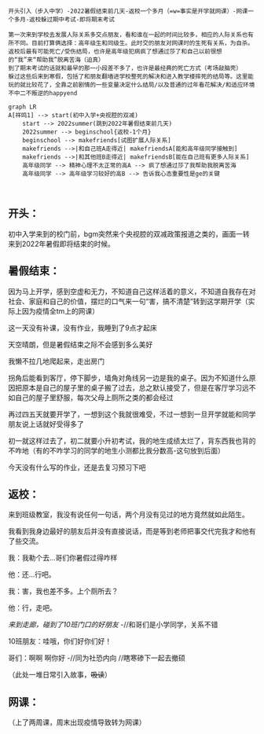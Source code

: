 ```
开头引入（步入中学）-2022暑假结束前几天-返校一个多月（=w=事实是开学就网课）-网课一个多月-返校躲过期中考试-即将期末考试

第一次来到学校去发展人际关系多交点朋友，看和谁在一起的时间比较多，相应的人际关系也有所不同。目前打算俩选择：高年级生和同级生。此时交的朋友对网课时的生死有关系，为自杀。
返校后最有可能死亡/受伤结局，也许是高年级犯病疯了想通过莎了和自己以前很想的“我”来“帮助我”脱离苦海（迫真）
到了期末考试的话就和最早的那一小段差不多了，也许是最经典的死亡方式（考场敲脑壳）
躲过这些后来到寒假，包括了和朋友翻墙进学校整死的解决和进入教学楼摔死的结局等。这里能玩的就比较花了，全靠之前剧情的一些变量决定什么结局/以及普通的过年看花解决/和适应环境不中二不叛逆的happyend
```

```mermaid
graph LR
A[祥鸣1] --> start(初中入学+央视腔的双减)
	start --> 2022summer(跳到2022年暑假结束前几天)
	2022summer --> beginschool{返校-1个月}
    beginschool --> makefriends[试图扩展人际关系]
    makefriends -->|和自己班A走得近| makefriendsA[能和高年级同学接触到]
    makefriends -->|和其他班B走得近| makefriendsB[能在自己班有更多人际关系]
    高年级同学 --> 精神心理不太正常的高A --> 疯了想通过莎了我帮助我脱离苦海
    高年级同学 --> 高年级学习较好的高B --> 告诉我心态重要性是ge的关键
    
   
```

## 开头：

初中入学来到的校门前，bgm突然来个央视腔的双减政策报道之类的，画面一转来到2022年暑假即将结束的时候。

## 暑假结束：

因为马上开学，感到空虚和无力，不知道自己这样活着的意义，不知道自我存在对社会、家庭和自己的价值，摆烂的口气来一句“害，搞不清楚”转到这学期开学（实际上因为疫情全tm上的网课）



这一天没有补课，没有作业，我睡到了9点才起床

天空晴朗，但是暑假结束之际不会感到多么美好

我懒不拉几地爬起来，走出房门

拐角后能看到客厅，停下脚步，墙角对角线另一边是我的桌子。因为不知道什么原因把原本是自己的屋子里的桌子搬了过去，总之默认接受了，但是在客厅学习远不如自己的屋子里舒服，每次父母上厕所之类的都会经过

再过四五天就要开学了，一想到这个我就很难受，不过一想到一旦开学就能和同学朋友说上话就好受得多了

初一就这样过去了，初二就要小升初考试，我的地生成绩太烂了，背东西我也背的不咋地（有的不咋学习的同学的地生小测都比我分数高-这句放到后面）

今天没有什么写的作业，还是去复习预习下吧

## 返校：

来到班级教室，我没有说任何一句话，两个月没有见过的地方竟然就如此陌生。

我看到我身边最好的朋友后并没有直接说话，而是等到老师把事交代完我才和他有了些交流。

我：我勒个去...哥们你暑假过得咋样

他：还...行吧。

我：害，我也差不多。上个厕所去？

他：行，走吧。

*来到走廊，碰到了10班门口的好朋友* -//和哥们是小学同学，关系不错

10班朋友：哇哦，你们好你们好！

哥们：啊啊 啊你好 -//同为社恐内向 //瞎寒碜下一起去撤硕



（此处一堆日常引入故事，~~吸读~~）



## 网课：

（上了两周课，周末出现疫情导致转为网课）
